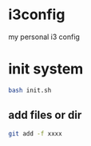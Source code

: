 # i3config
my personal i3 config

# init system
```bash
bash init.sh
```

## add files or dir
```bash
git add -f xxxx
```
